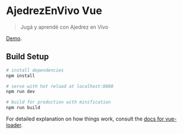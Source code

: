 # AjedrezEnVivo Vue

> Jugá y aprendé con Ajedrez en Vivo

[Demo](https://ajedrezenvivo.herokuapp.com).

## Build Setup

``` bash
# install dependencies
npm install

# serve with hot reload at localhost:8080
npm run dev

# build for production with minification
npm run build
```

For detailed explanation on how things work, consult the [docs for vue-loader](http://vuejs.github.io/vue-loader).
